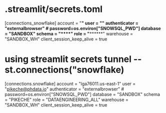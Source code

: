 #   .streamlit/secrets.toml

[connections_snowflake]
    account = "******"
    user = "********"
    authenticator = "externalbrowser"
    # password=os.environ["SNOWSQL_PWD"]
    database = "SANDBOX"
    schema = "****"
    role = "********"
    warehouse = "SANDBOX_WH"
    client_session_keep_alive = true

# using streamlit secrets tunnel -- st.connections("snowflake)
[connections.snowflake]
    account = "lga76011.us-east-1"
    user = "pikeche@phdata.io"
    authenticator = "externalbrowser"
    # password=os.environ["SNOWSQL_PWD"]
    database = "SANDBOX"
    schema = "PIKECHE"
    role = "DATAENGINEERING_ALL"
    warehouse = "SANDBOX_WH"
    client_session_keep_alive = true


